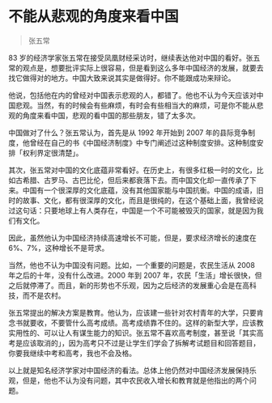 # 不能从悲观的角度来看中国
> 张五常

83 岁的经济学家张五常在接受凤凰财经采访时，继续表达他对中国的看好。张五常的观点是，想要批评实际上很容易，但是看到这么多年中国经济的发展，就要去找它做得对的地方。中国大致来说其实是做得好。你不能跟成功来辩论。

他说，包括他在内的曾经对中国表示悲观的人，都错了。他也不认为今天应该对中国悲观。当然，有的时候会有些麻烦，有时会有些相当大的麻烦，可是你不能从悲观的角度来看中国，悲观的看中国的那些朋友，错了太多次。

中国做对了什么？张五常认为，首先是从 1992 年开始到 2007 年的县际竞争制度，他曾经在自己的书《中国经济制度》中专门阐述过这种制度安排。这种制度安排「权利界定很清楚」。

其次，张五常对中国的文化底蕴非常看好。在历史上，有很多红极一时的文化，比如古希腊、古罗马、古巴比伦，但后来都衰落下去。而中国文化却一直传承了下来。中国有一个很深厚的文化底蕴，没有其他国家能与中国抗衡。中国的成语，旧时的故事、文化，都有很深厚的文化，而且是很纯的，在这个基础上面，我曾经说过这句话：只要地球上有人类存在，中国是一个不可能被毁灭的国家，就是因为我们有文化。

因此，虽然他认为中国经济持续高速增长不可能，但是，要求经济增长的速度在 6%、7%，这种增长不是苛求。

当然，他也不认为中国没有问题。比如，一个重要的问题是，农民生活从 2008 年之后的十年，没有什么改进。2000 年到 2007 年，农民「生活」增长很快，但之后就停滞了。而且，新的形势也不乐观，因为之后经济的发展重心会是在高科技，而不是农村。

张五常提出的解决方案是教育。他认为，应该建一些针对农村青年的大学，只要肯念书就要收，不要管什么高考成绩。高考成绩靠不住的。这样的新型大学，应该教实用性的、可以让人有谋生能力的知识。张五常不喜欢高考制度，甚至说「其实高考是应该取消的」，因为高考只不过是让学生们学会了拆解考试题目和回答题目，你要我继续中考和高考，我也不会及格。

以上就是知名经济学家对中国经济的看法。总体上他仍然对中国经济发展保持乐观，但是，他也不认为没有问题，其中农民收入增长和教育就是他指出的两个问题。
